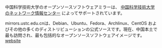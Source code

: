 中国科学技術大学のオープンソースソフトウェアミラーは、 [中国科学技術大学のネットワーク情報センター](http://ustcnet.ustc.edu.cn/) によってサポートされています。

mirrors.ustc.edu.cnは、Debian、Ubuntu、Fedora、Archlinux、CentOS およびその他の多くのディストリビューションの公式ソースです。現在、中国本土で最も訪問され、最も包括的なオープンソースソフトウェアイメージです。
[website](https://mirrors.ustc.edu.cn/)
